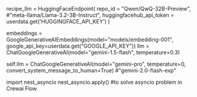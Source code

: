 recipe_llm = HuggingFaceEndpoint(
    repo_id = "Qwen/QwQ-32B-Preview", #"meta-llama/Llama-3.2-3B-Instruct",
    huggingfacehub_api_token = userdata.get('HUGGINGFACE_API_KEY')
)
 
embeddings = GoogleGenerativeAIEmbeddings(model="models/embedding-001",
                          google_api_key=userdata.get("GOOGLE_API_KEY"))
llm = ChatGoogleGenerativeAI(model="gemini-1.5-flash", temperature=0.3)

 self.llm = ChatGoogleGenerativeAI(model="gemini-pro", temperature=0, convert_system_message_to_human=True)
 #"gemini-2.0-flash-exp"
  
 import nest_asyncio
 nest_asyncio.apply() #to solve asyncio problem in Crewai Flow
 



 



